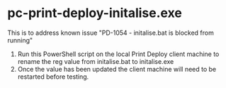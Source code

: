 # pc-print-deploy-initalise.exe
This is to address known issue "PD-1054 - initalise.bat is blocked from running"

1) Run this PowerShell script on the local Print Deploy client machine to rename the reg value from initalise.bat to initalise.exe 
2) Once the value has been updated the client machine will need to be restarted before testing. 
